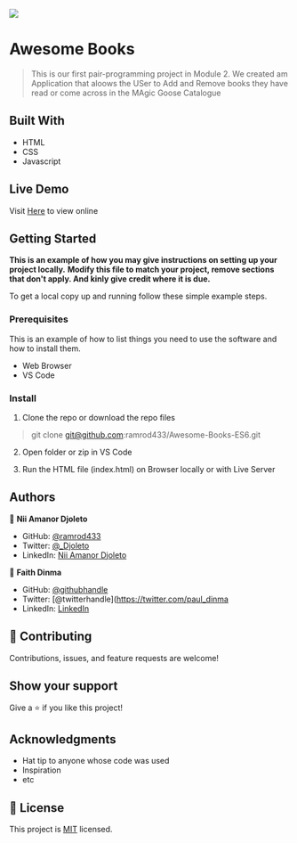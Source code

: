 ![](https://img.shields.io/badge/Microverse-blueviolet)

# Awesome Books

> This is our first pair-programming project in Module 2. We created am Application that aloows the USer to Add and Remove books they have read or come across in the MAgic Goose Catalogue

## Built With

- HTML
- CSS
- Javascript

## Live Demo

Visit [Here](https://ramrod433.github.io/Awesome-Books-ES6-/) to view online

## Getting Started

**This is an example of how you may give instructions on setting up your project locally.**
**Modify this file to match your project, remove sections that don't apply. And kinly give credit where it is due.**

To get a local copy up and running follow these simple example steps.

### Prerequisites

This is an example of how to list things you need to use the software and how to install them.

- Web Browser
- VS Code

### Install

1. Clone the repo or download the repo files

> git clone git@github.com:ramrod433/Awesome-Books-ES6.git

2. Open folder or zip in VS Code

3. Run the HTML file (index.html) on Browser locally or with Live Server

## Authors

👤 **Nii Amanor Djoleto**

- GitHub: [@ramrod433](https://github.com/ramrod433)
- Twitter: [@\_Djoleto](https://twitter.com/_djoleto_)
- LinkedIn: [Nii Amanor Djoleto](https://linkedin.com/in/nii-amanor-djoleto-072b8a14a)

👤 **Faith Dinma**

- GitHub: [@githubhandle](https://github.com/Dinma-Faith)
- Twitter: [@twitterhandle](https://twitter.com/paul_dinma
- LinkedIn: [LinkedIn](https://linkedin.com/in/chidinma-faith)

## 🤝 Contributing

Contributions, issues, and feature requests are welcome!

## Show your support

Give a ⭐️ if you like this project!

## Acknowledgments

- Hat tip to anyone whose code was used
- Inspiration
- etc

## 📝 License

This project is [MIT](./MIT.md) licensed.
